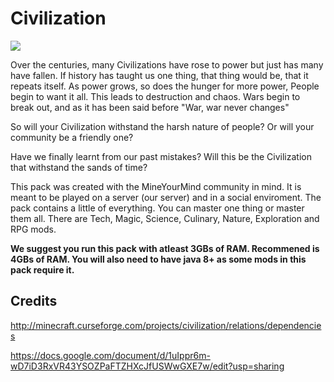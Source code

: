 # Civilization

![](http://media-elerium.cursecdn.com/avatars/30/299/635860770600916892.png)

Over the centuries, many Civilizations have rose to power but just has many have fallen.
If history has taught us one thing, that thing would be, that it repeats itself.
As power grows, so does the hunger for more power, People begin to want it all.
This leads to destruction and chaos. Wars begin to break out, and as it has been said before
"War, war never changes"

So will your Civilization withstand the harsh nature of people?
Or will your community be a friendly one?

Have we finally learnt from our past mistakes?
Will this be the Civilization that withstand the sands of time?


This pack was created with the MineYourMind community in mind.
It is meant to be played on a server (our server) and in a social enviroment.
The pack contains a little of everything. You can master one thing or master them all.
There are Tech, Magic, Science, Culinary, Nature, Exploration and RPG mods.


**We suggest you run this pack with atleast 3GBs of RAM. Recommened is 4GBs of RAM.
You will also need to have java 8+ as some mods in this pack require it.**

## Credits
http://minecraft.curseforge.com/projects/civilization/relations/dependencies

https://docs.google.com/document/d/1uIppr6m-wD7iD3RxVR43YSOZPaFTZHXcJfUSWwGXE7w/edit?usp=sharing
